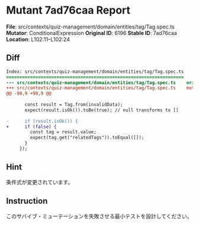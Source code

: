 # Mutant 7ad76caa Report

**File**: src/contexts/quiz-management/domain/entities/tag/Tag.spec.ts
**Mutator**: ConditionalExpression
**Original ID**: 6196
**Stable ID**: 7ad76caa
**Location**: L102:11–L102:24

## Diff

```diff
Index: src/contexts/quiz-management/domain/entities/tag/Tag.spec.ts
===================================================================
--- src/contexts/quiz-management/domain/entities/tag/Tag.spec.ts	original
+++ src/contexts/quiz-management/domain/entities/tag/Tag.spec.ts	mutated #6196
@@ -98,9 +98,9 @@
 
       const result = Tag.from(invalidData);
       expect(result.isOk()).toBe(true); // null transforms to []
 
-      if (result.isOk()) {
+      if (false) {
         const tag = result.value;
         expect(tag.get("relatedTags")).toEqual([]);
       }
     });
```

## Hint

条件式が変更されています。

## Instruction

このサバイブ・ミューテーションを失敗させる最小テストを設計してください。
